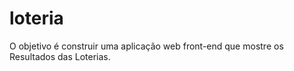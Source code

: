 # loteria
O objetivo é construir uma aplicação web front-end que mostre os Resultados das Loterias.
